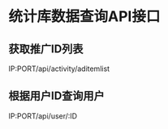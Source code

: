 # 统计库数据查询API接口

## 获取推广ID列表
IP:PORT/api/activity/aditemlist

## 根据用户ID查询用户
IP:PORT/api/user/:ID


























